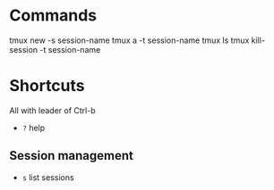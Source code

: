 Commands
========

tmux new -s session-name
tmux a -t session-name
tmux ls
tmux kill-session -t session-name

Shortcuts
=========

All with leader of Ctrl-b

* `?` help

Session management
------------------

* `s` list sessions 

